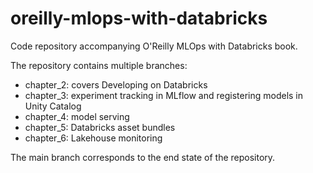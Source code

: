 # oreilly-mlops-with-databricks
Code repository accompanying O'Reilly MLOps with Databricks book.

The repository contains multiple branches:
- chapter_2: covers Developing on Databricks
- chapter_3: experiment tracking in MLflow and registering models in Unity Catalog
- chapter_4: model serving
- chapter_5: Databricks asset bundles
- chapter_6: Lakehouse monitoring

The main branch corresponds to the end state of the repository.

